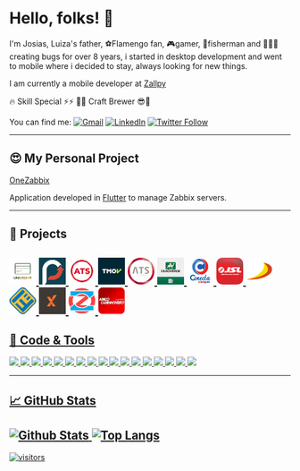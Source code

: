 # Hello, folks! 👋

I'm Josias, Luiza's father, ⚽Flamengo fan, 🎮gamer, 🎣fisherman and 👨🏽‍💻creating bugs for over 8 years, i started  in desktop development and went to mobile where i decided to stay, always looking for new things.

I am currently a mobile developer at [Zallpy](https://zallpy.com/)


🔥 Skill Special ⚡⚡ 🍺😎  Craft Brewer 😎🍺


You can find me: [![Gmail](https://img.shields.io/badge/-Gmail-black?style=flat&logo=Gmail&logoColor=white)](mailto:josias.mota.soares@gmail.com) [![LinkedIn](https://img.shields.io/badge/-LinkedIn-black?style=flat&logo=Linkedin&logoColor=white)](https://www.linkedin.com/in/josias-mota-soares/) [![Twitter Follow](https://img.shields.io/twitter/follow/josiasmsoares?label=Follow)](https://twitter.com/josiasmsoares)

---
## 😍 My Personal Project
[OneZabbix](https://play.google.com/store/apps/details?id=br.com.mahhaus.onezabbix&hl=en&gl=US)

Application developed in [Flutter](https://flutter.dev/) to manage Zabbix servers.

---
## 🔨 Projects
<a href="https://play.google.com/store/apps/details?id=br.com.unicredvisa&hl=en&gl=US"><img src="https://github.com/josias-soares/josias-soares/blob/main/img/unicred-visa.png?raw=true" width="48"> <a href="https://play.google.com/store/apps/details?id=br.com.sistemainfo.tip&hl=en&gl=US"><img src="https://github.com/josias-soares/josias-soares/blob/main/img/tipbank.png?raw=true" width="48"> <a href="https://play.google.com/store/apps/details?id=br.com.sistemainfo.mhwl&hl=en"><img src="https://github.com/josias-soares/josias-soares/blob/main/img/ats-conta-digital.png?raw=true" width="48"> <a href="https://play.google.com/store/apps/details?id=br.com.tmov.tmovapp.truckdriver&hl=en&gl=US"><img src="https://github.com/josias-soares/josias-soares/blob/main/img/tmov.png?raw=true" width="48"> <a href="https://play.google.com/store/apps/details?id=br.com.sistemainfo.ats.global&hl=en"><img src="https://github.com/josias-soares/josias-soares/blob/main/img/ats-tech.png?raw=true" width="48"> <a href="https://play.google.com/store/apps/details?id=br.com.sistemainfo.ouroverde.oncheck&hl=en&gl=US"><img src="https://github.com/josias-soares/josias-soares/blob/main/img/oncheck.png?raw=true" width="48"> <a href="https://play.google.com/store/apps/details?id=br.com.sistemainfo.ats.transpes&hl=en"><img src="https://github.com/josias-soares/josias-soares/blob/main/img/conecta-transp.png?raw=true" width="48"> <a href="https://play.google.com/store/apps/details?id=com.wlmsystems.jslmaps&hl=en"><img src="https://github.com/josias-soares/josias-soares/blob/main/img/jsl.png?raw=true" width="48"> <a href="https://play.google.com/store/apps/details?id=br.com.sistemainfo.ats.atsdellavolpe&hl=en"><img src="https://github.com/josias-soares/josias-soares/blob/main/img/della-vope.png?raw=true" width="48"> <a href="https://play.google.com/store/apps/details?id=br.com.sistemainfo.ats.excelsior&hl=en_IE&gl=US"><img src="https://github.com/josias-soares/josias-soares/blob/main/img/excelsior.png?raw=true" width="48"> <a href="https://play.google.com/store/apps/details?id=br.com.sistemainfo.extratta&hl=en"><img src="https://github.com/josias-soares/josias-soares/blob/main/img/extratta.png?raw=true" width="48"> <a href="https://play.google.com/store/apps/details?id=br.com.mahhaus.onezabbix&hl=en&gl=US"><img src="https://github.com/josias-soares/josias-soares/blob/main/img/onezabbix.png?raw=true" width="48"> <a href="https://play.google.com/store/apps/details?id=com.sistemamob.appac&hl=pt&gl=US"><img src="https://github.com/josias-soares/josias-soares/blob/main/img/amigo-caminhoneiro.png?raw=true" width="48">
---
## 🔧 Code & Tools
![](https://img.shields.io/badge/Code-Java-informational?style=flat&logo=java&logoColor=white&color=2bbc8a) ![](https://img.shields.io/badge/Code-Kotlin-informational?style=flat&logo=kotlin&logoColor=white&color=2bbc8a) ![](https://img.shields.io/badge/Code-Dart-informational?style=flat&logo=Dart&logoColor=white&color=2bbc8a) ![](https://img.shields.io/badge/Code-CSharp-informational?style=flat&logo=csharp&logoColor=white&color=2bbc8a) ![](https://img.shields.io/badge/Code-DataFlex-informational?style=flat&logo=c&logoColor=white&color=2bbc8a) ![](https://img.shields.io/badge/Code-JavaScript-informational?style=flat&logo=javascript&logoColor=white&color=2bbc8a) ![](https://img.shields.io/badge/Framework-Flutter-informational?style=flat&logo=flutter&logoColor=white&color=2bbc8a) ![](https://img.shields.io/badge/Framework-SpringBoot-informational?style=flat&logo=spring&logoColor=white&color=2bbc8a) ![](https://img.shields.io/badge/Editor-IntelliJ_IDEA-informational?style=flat&logo=intellij-idea&logoColor=white&color=2bbc8a) ![](https://img.shields.io/badge/Editor-Android_Studio-informational?style=flat&logo=android-studio&logoColor=white&color=2bbc8a) ![](https://img.shields.io/badge/Editor-VisualStudio-Code_informational?style=flat&logo=visual-studio-code&logoColor=white&color=2bbc8a) ![](https://img.shields.io/badge/DB-PostgreSQL-informational?style=flat&logo=postgresql&logoColor=white&color=2bbc8a) ![](https://img.shields.io/badge/DB-SQL_Server-informational?style=flat&logo=microsoft-sql-server&logoColor=white&color=2bbc8a) ![](https://img.shields.io/badge/DB-SQLite-informational?style=flat&logo=sqlite&logoColor=white&color=2bbc8a) ![](https://img.shields.io/badge/DB-DB2-informational?style=flat&logo=ibm&logoColor=white&color=2bbc8a) ![](https://img.shields.io/badge/DB-Oracle-informational?style=flat&logo=oracle&logoColor=white&color=2bbc8a)
![](https://img.shields.io/badge/DB-MongoDB-informational?style=flat&logo=mongodb&logoColor=white&color=2bbc8a)

---
## &#x1f4c8; GitHub Stats
![Github Stats](https://github-readme-stats.vercel.app/api?username=josias-soares&show_icons=true&hide_border=true&count_private=true&include_all_commits=true&show_icons=true&theme=tokyonight)
![Top Langs](https://github-readme-stats.vercel.app/api/top-langs/?username=josias-soares&layout=compact&theme=tokyonight) 
---
![visitors](https://visitor-badge.glitch.me/badge?page_id=josias-soares)
